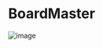# BoardMaster


![image](https://user-images.githubusercontent.com/50679153/138688057-d3f43af5-2671-441b-ae27-23725994d26c.png)

